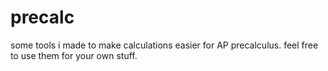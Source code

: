 # precalc

some tools i made to make calculations easier for AP precalculus. feel free to use them for your own stuff.
